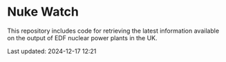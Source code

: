 # Nuke Watch

This repository includes code for retrieving the latest information available on the output of EDF nuclear power plants in the UK.

Last updated: 2024-12-17 12:21
